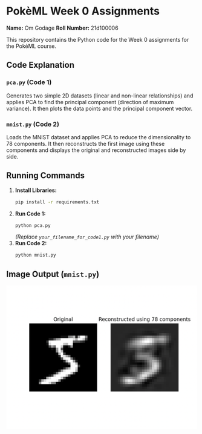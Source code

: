 # PokèML Week 0 Assignments

**Name:** Om Godage
**Roll Number:** 21d100006

This repository contains the Python code for the Week 0 assignments for the PokèML course.

## Code Explanation

### `pca.py` (Code 1)

Generates two simple 2D datasets (linear and non-linear relationships) and applies PCA to find the principal component (direction of maximum variance). It then plots the data points and the principal component vector.

### `mnist.py` (Code 2)

Loads the MNIST dataset and applies PCA to reduce the dimensionality to 78 components. It then reconstructs the first image using these components and displays the original and reconstructed images side by side.

## Running Commands

1.  **Install Libraries:**
    ```bash
    pip install -r requirements.txt
    ```
2.  **Run Code 1:**
    ```bash
    python pca.py
    ```
    *(Replace `your_filename_for_code1.py` with your filename)*
3.  **Run Code 2:**
    ```bash
    python mnist.py
    ```

## Image Output (`mnist.py`)
![PCA Reconstruction on MNIST](images/pca.png)

